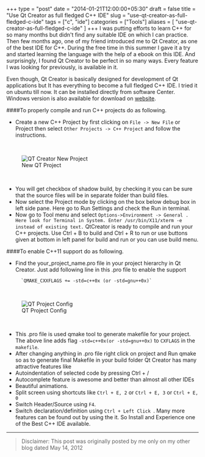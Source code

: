 +++
type = "post"
date = "2014-01-21T12:00:00+05:30"
draft = false
title = "Use Qt Creator as full fledged C++ IDE"
slug = "use-qt-creator-as-full-fledged-c-ide"
tags = ["c", "ide"]
categories = ["Tools"]
aliases = [
	"use-qt-creator-as-full-fledged-c-ide"
]
+++
 I was putting efforts to learn C++ for so many months but didn't find any suitable IDE on which I can practice. Then few months ago, one of my friend introduced me to Qt Creator, as one of the best IDE for C++. During the free time in this summer I gave it a try and started learning the language with the help of a ebook on this IDE. And surprisingly, I found Qt Creator to be perfect in so many ways. Every feature I was looking for previously, is  available in it.

 Even though, Qt Creator is basically designed for development of Qt applications but It has everything to become a full fledged C++ IDE. I tried it on ubuntu till now. It can be installed directly from software Center. Windows version is also available for download on [website](http://qt-project.org/downloads).


####To properly compile and run C++ projects do as following.
- Create a new C++ Project by first clicking on `File -> New File` or Project then select `Other Projects -> C++ Project` and follow the instructions.

</br>
<figure>
  <img src="http://i1370.photobucket.com/albums/ag256/kushdilip/qtmenu_zps21001adc.png" alt="QT Creator New Project" >
  <figcaption>New QT Project</figcaption>
</figure>
</br>

- You will get checkbox of shadow build, by checking it you can be sure that the source files will be in separate folder than build files.
- Now select the Project mode by clicking on the box below debug box in left side pane. Here go to Run Settings and check the Run in terminal.
- Now go to Tool menu and select `Options->Environment -> General . Here look for Terminal in System. Enter /usr/bin/X11/xterm -e instead of existing text.`
QtCreator is ready to compile and run your C++ projects. Use Ctrl + B to build and Ctrl + R to run or use buttons given at bottom in left panel for build and run or you can use build menu.

####To enable C++11 support do as following.
- Find the your_project_name.pro file in your project hierarchy in Qt Creator. Just add  following line in this .pro file to enable the support

		`QMAKE_CXXFLAGS += -std=c++0x (or -std=gnu++0x)`

</br>
<figure>
  <img src="http://i1370.photobucket.com/albums/ag256/kushdilip/qtconfig_zps52ede2e2.png" alt="QT Project Config" >
  <figcaption>QT Project Config</figcaption>
</figure>
</br>


- This .pro file is used qmake tool to generate makefile for your project. The above line adds flag `-std=c++0x(or -std=gnu++0x)` to `CXFLAGS` in the `makefile`.
- After changing anything in .pro file right click on project and Run qmake so as to generate final Makefile in your build folder
Qt Creator has many attractive features like
- Autoindentation of selected code by pressing Ctrl + /
- Autocomplete feature is awesome and better than almost all other IDEs
- Beautiful animations.
- Split screen using shortcuts like  `Ctrl + E, 2` or `Ctrl + E, 3` or `Ctrl + E, 0`
- Switch Header/Source using `F4`.
- Switch declaration/definition using `Ctrl + Left Click `.
Many more features can be found out by using the it. So Install and Experience one of the Best C++ IDE available.


---
>Disclaimer: This post was originally posted by me only on my other blog dated May 14, 2012
